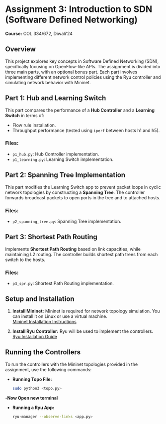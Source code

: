 # Assignment 3: Introduction to SDN (Software Defined Networking)

**Course:** COL 334/672, Diwali'24  

## Overview

This project explores key concepts in Software Defined Networking (SDN), specifically focusing on OpenFlow-like APIs. The assignment is divided into three main parts, with an optional bonus part. Each part involves implementing different network control policies using the Ryu controller and simulating network behavior with Mininet.



## Part 1: Hub and Learning Switch

This part compares the performance of a **Hub Controller** and a **Learning Switch** in terms of:
- Flow rule installation.
- Throughput performance (tested using `iperf` between hosts h1 and h5).

### Files:
- `p1_hub.py`: Hub Controller implementation.
- `p1_learning.py`: Learning Switch implementation.

## Part 2: Spanning Tree Implementation

This part modifies the Learning Switch app to prevent packet loops in cyclic network topologies by constructing a **Spanning Tree**. The controller forwards broadcast packets to open ports in the tree and to attached hosts.

### Files:
- `p2_spanning_tree.py`: Spanning Tree implementation.

## Part 3: Shortest Path Routing

Implements **Shortest Path Routing** based on link capacities, while maintaining L2 routing. The controller builds shortest path trees from each switch to the hosts.

### Files:
- `p3_spr.py`: Shortest Path Routing implementation.


## Setup and Installation

1. **Install Mininet:**
   Mininet is required for network topology simulation. You can install it on Linux or use a virtual machine.  
   [Mininet Installation Instructions](https://mininet.org/download/)

2. **Install Ryu Controller:**
   Ryu will be used to implement the controllers.  
   [Ryu Installation Guide](https://ryu.readthedocs.io/en/latest/getting_started.html)

## Running the Controllers

To run the controllers with the Mininet topologies provided in the assignment, use the following commands:
- **Running Topo File:**
  ```bash
  sudo python3 <topo.py>
-**Now Open new terminal**
- **Running a Ryu App:**  
  ```bash
  ryu-manager --observe-links <app.py>
